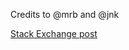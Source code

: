 Credits to @mrb and @jnk

[Stack Exchange post](https://apple.stackexchange.com/questions/80058/lock-screen-command-one-liner/123738#123738)
